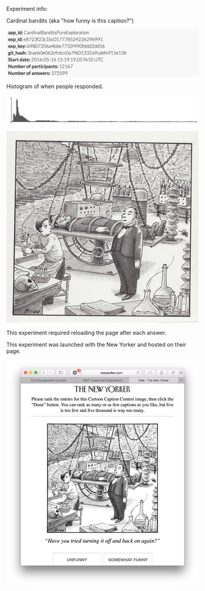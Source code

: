 Experiment info:

Cardinal bandits (aka "how funny is this caption?")

![](info.png)

Histogram of when people responded.

![](histogram.png)

![](522.jpg)

This experiment required reloading the page after each answer.

This experiment was launched with the New Yorker and hosted on their page.

![](example_query.png)
